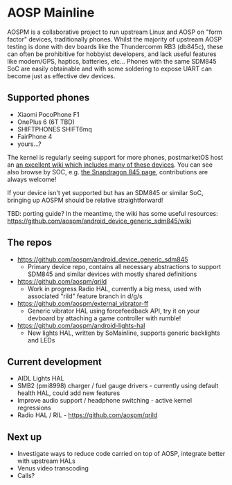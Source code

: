 # AOSP Mainline

AOSPM is a collaborative project to run upstream Linux and AOSP on "form factor" devices, traditionally phones.
Whilst the majority of upstream AOSP testing is done with dev boards like the Thundercomm RB3 (db845c), these can often
be prohibitive for hobbyist developers, and lack useful features like modem/GPS, haptics, batteries, etc... Phones with
the same SDM845 SoC are easily obtainable and with some soldering to expose UART can become just as effective dev devices.

## Supported phones

 * Xiaomi PocoPhone F1
 * OnePlus 6 (6T TBD)
 * SHIFTPHONES SHIFT6mq
 * FairPhone 4
 * yours...?
 
The kernel is regularly seeing support for more phones, postmarketOS host an [an excellent wiki which includes many of these devices](https://wiki.postmarketos.org/wiki/Devices).
You can see also browse by SOC, e.g. [the Snapdragon 845 page](https://wiki.postmarketos.org/wiki/Qualcomm_Snapdragon_845_(SDM845)), contributions are always welcome!

If your device isn't yet supported but has an SDM845 or similar SoC, bringing up AOSPM should be relative straightforward!

TBD: porting guide? In the meantime, the wiki has some useful resources: https://github.com/aospm/android_device_generic_sdm845/wiki

## The repos

* https://github.com/aospm/android_device_generic_sdm845
  * Primary device repo, contains all necessary abstractions to support SDM845 and similar devices with mostly shared definitions
* https://github.com/aospm/qrild
  * Work in progress Radio HAL, currently a big mess, used with associated "rild" feature branch in d/g/s
* https://github.com/aospm/external_vibrator-ff
  * Generic vibrator HAL using forcefeedback API, try it on your devboard by attaching a game controller with rumble!
* https://github.com/aospm/android-lights-hal
  * New lights HAL, written by SoMainline, supports generic backlights and LEDs
 

## Current development

 * AIDL Lights HAL
 * SMB2 (pmi8998) charger / fuel gauge drivers - currently using default health HAL, could add new features
 * Improve audio support / headphone switching - active kernel regressions
 * Radio HAL / RIL - https://github.com/aospm/qrild

## Next up

 * Investigate ways to reduce code carried on top of AOSP, integrate better with upstream HALs
 * Venus video transcoding
 * Calls?
